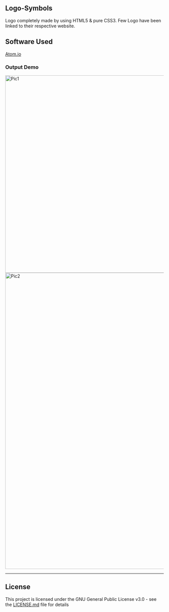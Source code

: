 ## Logo-Symbols
Logo completely made by using HTML5 & pure CSS3. Few Logo have been linked to their respective website. 


## Software Used
<a href="https://atom.io/">Atom.io</a>


### Output Demo

<img width="625" alt="Pic1" src="https://user-images.githubusercontent.com/69073543/89101098-b8082080-d41a-11ea-97a6-cbb2d0532ee9.png">
<img width="938" alt="Pic2" src="https://user-images.githubusercontent.com/69073543/89101100-bb031100-d41a-11ea-9ff3-31dd07e1b080.png">
<hr>

## License

This project is licensed under the GNU General Public License v3.0 - see the [LICENSE.md](LICENSE.md) file for details
